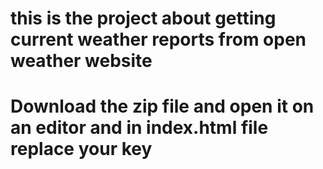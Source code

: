 # this is the project about getting current weather reports from open weather website
# Download the zip file and open it on an editor and in index.html file replace your key
